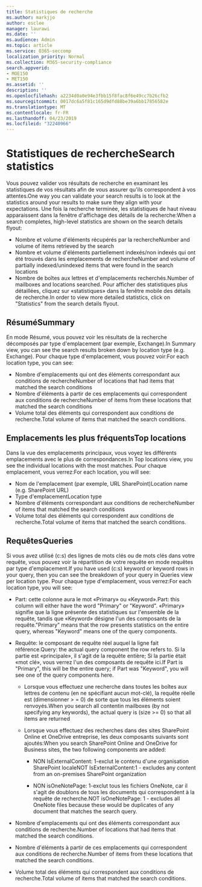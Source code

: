 ```yaml
---
title: Statistiques de recherche
ms.author: markjjo
author: esclee
manager: laurawi
ms.date: ''
ms.audience: Admin
ms.topic: article
ms.service: O365-seccomp
localization_priority: Normal
ms.collection: M365-security-compliance
search.appverid:
- MOE150
- MET150
ms.assetid: ''
description: ''
ms.openlocfilehash: a2234d0a0e94e3fbb15f8fac8f6e49cc7b26cfb2
ms.sourcegitcommit: 0017dc6a5f81c165d9dfd88be39a6bb17856582e
ms.translationtype: MT
ms.contentlocale: fr-FR
ms.lasthandoff: 04/23/2019
ms.locfileid: "32240966"
---
```

# <a name="search-statistics"></a><span data-ttu-id="612cb-102">Statistiques de recherche</span><span class="sxs-lookup"><span data-stu-id="612cb-102">Search statistics</span></span>

<span data-ttu-id="612cb-103">Vous pouvez valider vos résultats de recherche en examinant les statistiques de vos résultats afin de vous assurer qu'ils correspondent à vos attentes.</span><span class="sxs-lookup"><span data-stu-id="612cb-103">One way you can validate your search results is to look at the statistics around your results to make sure they align with your expectations.</span></span> <span data-ttu-id="612cb-104">Une fois la recherche terminée, les statistiques de haut niveau apparaissent dans la fenêtre d'affichage des détails de la recherche:</span><span class="sxs-lookup"><span data-stu-id="612cb-104">When a search completes, high-level statistics are shown on the search details flyout:</span></span>
- <span data-ttu-id="612cb-105">Nombre et volume d'éléments récupérés par la recherche</span><span class="sxs-lookup"><span data-stu-id="612cb-105">Number and volume of items retrieved by the search</span></span>
- <span data-ttu-id="612cb-106">Nombre et volume d'éléments partiellement indexés/non indexés qui ont été trouvés dans les emplacements de recherche</span><span class="sxs-lookup"><span data-stu-id="612cb-106">Number and volume of partially indexed/unindexed items that were found in the search locations</span></span>
- <span data-ttu-id="612cb-107">Nombre de boîtes aux lettres et d'emplacements recherchés.</span><span class="sxs-lookup"><span data-stu-id="612cb-107">Number of mailboxes and locations searched.</span></span>
<span data-ttu-id="612cb-108">Pour afficher des statistiques plus détaillées, cliquez sur «statistiques» dans la fenêtre mobile des détails de recherche.</span><span class="sxs-lookup"><span data-stu-id="612cb-108">In order to view more detailed statistics, click on "Statistics" from the search details flyout.</span></span>

## <a name="summary"></a><span data-ttu-id="612cb-109">Résumé</span><span class="sxs-lookup"><span data-stu-id="612cb-109">Summary</span></span>

<span data-ttu-id="612cb-110">En mode Résumé, vous pouvez voir les résultats de la recherche décomposés par type d'emplacement (par exemple, Exchange).</span><span class="sxs-lookup"><span data-stu-id="612cb-110">In Summary view, you can see the search results broken down by location type (e.g. Exchange).</span></span> <span data-ttu-id="612cb-111">Pour chaque type d'emplacement, vous pouvez voir:</span><span class="sxs-lookup"><span data-stu-id="612cb-111">For each location type, you can see:</span></span>
- <span data-ttu-id="612cb-112">Nombre d'emplacements qui ont des éléments correspondant aux conditions de recherche</span><span class="sxs-lookup"><span data-stu-id="612cb-112">Number of locations that had items that matched the search conditions</span></span>
- <span data-ttu-id="612cb-113">Nombre d'éléments à partir de ces emplacements qui correspondent aux conditions de recherche</span><span class="sxs-lookup"><span data-stu-id="612cb-113">Number of items from these locations that matched the search conditions</span></span>
- <span data-ttu-id="612cb-114">Volume total des éléments qui correspondent aux conditions de recherche.</span><span class="sxs-lookup"><span data-stu-id="612cb-114">Total volume of items that matched the search conditions.</span></span>

## <a name="top-locations"></a><span data-ttu-id="612cb-115">Emplacements les plus fréquents</span><span class="sxs-lookup"><span data-stu-id="612cb-115">Top locations</span></span>

<span data-ttu-id="612cb-116">Dans la vue des emplacements principaux, vous voyez les différents emplacements avec le plus de correspondances.</span><span class="sxs-lookup"><span data-stu-id="612cb-116">In Top locations view, you see the individual locations with the most matches.</span></span> <span data-ttu-id="612cb-117">Pour chaque emplacement, vous verrez:</span><span class="sxs-lookup"><span data-stu-id="612cb-117">For each location, you will see:</span></span>
- <span data-ttu-id="612cb-118">Nom de l'emplacement (par exemple, URL SharePoint)</span><span class="sxs-lookup"><span data-stu-id="612cb-118">Location name (e.g. SharePoint URL)</span></span>
- <span data-ttu-id="612cb-119">Type d'emplacement</span><span class="sxs-lookup"><span data-stu-id="612cb-119">Location type</span></span>
- <span data-ttu-id="612cb-120">Nombre d'éléments correspondant aux conditions de recherche</span><span class="sxs-lookup"><span data-stu-id="612cb-120">Number of items that matched the search conditions</span></span>
- <span data-ttu-id="612cb-121">Volume total des éléments qui correspondent aux conditions de recherche.</span><span class="sxs-lookup"><span data-stu-id="612cb-121">Total volume of items that matched the search conditions.</span></span>

## <a name="queries"></a><span data-ttu-id="612cb-122">Requêtes</span><span class="sxs-lookup"><span data-stu-id="612cb-122">Queries</span></span>

<span data-ttu-id="612cb-123">Si vous avez utilisé (c:s) des lignes de mots clés ou de mots clés dans votre requête, vous pouvez voir la répartition de votre requête en mode requêtes par type d'emplacement.</span><span class="sxs-lookup"><span data-stu-id="612cb-123">If you have used (c:s) keyword or keyword rows in your query, then you can see the breakdown of your query in Queries view per location type.</span></span> <span data-ttu-id="612cb-124">Pour chaque type d'emplacement, vous verrez:</span><span class="sxs-lookup"><span data-stu-id="612cb-124">For each location type, you will see:</span></span>

- <span data-ttu-id="612cb-125">Part: cette colonne aura le mot «Primary» ou «Keyword».</span><span class="sxs-lookup"><span data-stu-id="612cb-125">Part: this column will either have the word "Primary" or "Keyword".</span></span> <span data-ttu-id="612cb-126">«Primary» signifie que la ligne présente des statistiques sur l'ensemble de la requête, tandis que «Keyword» désigne l'un des composants de la requête.</span><span class="sxs-lookup"><span data-stu-id="612cb-126">"Primary" means that the row presents statistics on the entire query, whereas "Keyword" means one of the query components.</span></span>

- <span data-ttu-id="612cb-127">Requête: le composant de requête réel auquel la ligne fait référence.</span><span class="sxs-lookup"><span data-stu-id="612cb-127">Query: the actual query component the row refers to.</span></span> <span data-ttu-id="612cb-128">Si la partie est «principale», il s'agit de la requête entière; Si la partie était «mot clé», vous verrez l'un des composants de requête ici.</span><span class="sxs-lookup"><span data-stu-id="612cb-128">If Part is "Primary", this will be the entire query; if Part was "Keyword", you will see one of the query components here.</span></span>
  
  - <span data-ttu-id="612cb-129">Lorsque vous effectuez une recherche dans toutes les boîtes aux lettres de contenu (en ne spécifiant aucun mot-clé), la requête réelle est (dimensionner > = 0) de sorte que tous les éléments soient renvoyés.</span><span class="sxs-lookup"><span data-stu-id="612cb-129">When you search all contentin mailboxes (by not specifying any keywords), the actual query is (size >= 0) so that all items are returned</span></span>
  
  - <span data-ttu-id="612cb-130">Lorsque vous effectuez des recherches dans des sites SharePoint Online et OneDrive entreprise, les deux composants suivants sont ajoutés:</span><span class="sxs-lookup"><span data-stu-id="612cb-130">When you search SharePoint Online and OneDrive for Business sites, the two following components are added:</span></span>
    
    - <span data-ttu-id="612cb-131">NON IsExternalContent: 1-exclut le contenu d'une organisation SharePoint locale</span><span class="sxs-lookup"><span data-stu-id="612cb-131">NOT IsExternalContent:1 - excludes any content from an on-premises SharePoint organization</span></span>
    
    - <span data-ttu-id="612cb-132">NON isOneNotePage: 1-exclut tous les fichiers OneNote, car il s'agit de doublons de tous les documents qui correspondent à la requête de recherche.</span><span class="sxs-lookup"><span data-stu-id="612cb-132">NOT isOneNotePage: 1 - excludes all OneNote files because these would be duplicates of any document that matches the search query.</span></span>

- <span data-ttu-id="612cb-133">Nombre d'emplacements qui ont des éléments correspondant aux conditions de recherche.</span><span class="sxs-lookup"><span data-stu-id="612cb-133">Number of locations that had items that matched the search conditions.</span></span>

- <span data-ttu-id="612cb-134">Nombre d'éléments à partir de ces emplacements qui correspondent aux conditions de recherche.</span><span class="sxs-lookup"><span data-stu-id="612cb-134">Number of items from these locations that matched the search conditions.</span></span>

- <span data-ttu-id="612cb-135">Volume total des éléments qui correspondent aux conditions de recherche.</span><span class="sxs-lookup"><span data-stu-id="612cb-135">Total volume of items that matched the search conditions.</span></span>